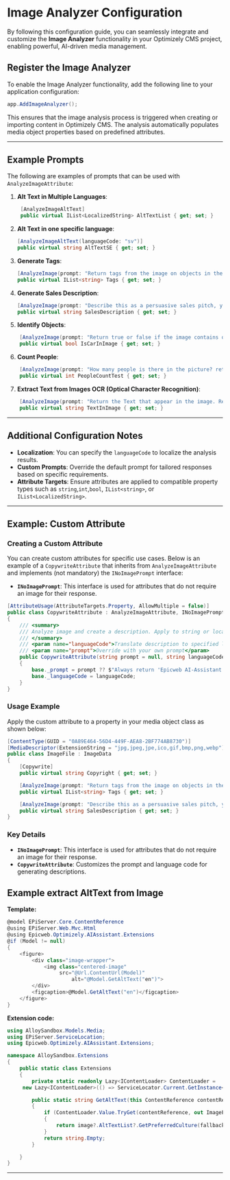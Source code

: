 # Image Analyzer Configuration

By following this configuration guide, you can seamlessly integrate and customize the **Image Analyzer** functionality in your Optimizely CMS project, enabling powerful, AI-driven media management.

## Register the Image Analyzer

To enable the Image Analyzer functionality, add the following line to your application configuration:

```csharp
app.AddImageAnalyzer();
```

This ensures that the image analysis process is triggered when creating or importing content in Optimizely CMS. The analysis automatically populates media object properties based on predefined attributes.

---


## Example Prompts
The following are examples of prompts that can be used with `AnalyzeImageAttribute`:

1. **Alt Text in Multiple Languages**:
   ```csharp
    [AnalyzeImageAltText]
    public virtual IList<LocalizedString> AltTextList { get; set; }
   ```

2. **Alt Text in one specific language**:
   ```csharp
   [AnalyzeImageAltText(languageCode: "sv")]
   public virtual string AltTextSE { get; set; }
   ```

3. **Generate Tags**:
   ```csharp
   [AnalyzeImage(prompt: "Return tags from the image on objects in the picture. Return a comma-separated list.")]
   public virtual IList<string> Tags { get; set; }
   ```

4. **Generate Sales Description**:
   ```csharp
   [AnalyzeImage(prompt: "Describe this as a persuasive sales pitch, you are selling a product.", languageCode: "en")]
   public virtual string SalesDescription { get; set; }
   ```

5. **Identify Objects**:
```csharp
    [AnalyzeImage(prompt: "Return true or false if the image contains one or more cars. Return true or false only.")]
    public virtual bool IsCarInImage { get; set; }
```

6. **Count People**:
```csharp
    [AnalyzeImage(prompt: "How many people is there in the picture? return an int")]
    public virtual int PeopleCountTest { get; set; }
```

7. **Extract Text from Images OCR (Optical Character Recognition)**:
```csharp
    [AnalyzeImage(prompt: "Return the Text that appear in the image. Return in semi colon separated (;) text.")]
    public virtual string TextInImage { get; set; }
```

---

## Additional Configuration Notes

- **Localization**: You can specify the `languageCode` to localize the analysis results.
- **Custom Prompts**: Override the default prompt for tailored responses based on specific requirements.
- **Attribute Targets**: Ensure attributes are applied to compatible property types such as `string`,`int`,`bool`, `IList<string>`, or `IList<LocalizedString>`.

---

## Example: Custom Attribute

### Creating a Custom Attribute

You can create custom attributes for specific use cases. Below is an example of a `CopywriteAttribute` that inherits from `AnalyzeImageAttribute` and implements (not mandatory) the `INoImagePrompt` interface:

- **`INoImagePrompt`**: This interface is used for attributes that do not require an image for their response.

```csharp
[AttributeUsage(AttributeTargets.Property, AllowMultiple = false)]
public class CopywriteAttribute : AnalyzeImageAttribute, INoImagePrompt
{
    /// <summary>
    /// Analyze image and create a description. Apply to string or localized string properties.
    /// </summary>
    /// <param name="languageCode">Translate description to specified language. Default English</param>
    /// <param name="prompt">Override with your own prompt</param>
    public CopywriteAttribute(string prompt = null, string languageCode = null) : base(prompt, languageCode)
    {
        base._prompt = prompt ?? $"Always return 'Epicweb AI-Assistant'";
        base._languageCode = languageCode;
    }
}
```

### Usage Example
Apply the custom attribute to a property in your media object class as shown below:

```csharp
[ContentType(GUID = "0A89E464-56D4-449F-AEA8-2BF774AB8730")]
[MediaDescriptor(ExtensionString = "jpg,jpeg,jpe,ico,gif,bmp,png,webp")]
public class ImageFile : ImageData
{
    [Copywrite]
    public virtual string Copyright { get; set; }

    [AnalyzeImage(prompt: "Return tags from the image on objects in the picture. Return a comma-separated list.")]
    public virtual IList<string> Tags { get; set; }

    [AnalyzeImage(prompt: "Describe this as a persuasive sales pitch, you are selling a product.", languageCode: "en")]
    public virtual string SalesDescription { get; set; }
}
```

### Key Details
- **`INoImagePrompt`**: This interface is used for attributes that do not require an image for their response.
- **`CopywriteAttribute`**: Customizes the prompt and language code for generating descriptions.

## Example extract AltText from Image

**Template:** 

```csharp
@model EPiServer.Core.ContentReference
@using EPiServer.Web.Mvc.Html
@using Epicweb.Optimizely.AIAssistant.Extensions
@if (Model != null)
{
    <figure>
        <div class="image-wrapper">
            <img class="centered-image" 
                 src="@Url.ContentUrl(Model)" 
                     alt="@Model.GetAltText("en")">
        </div>
        <figcaption>@Model.GetAltText("en")</figcaption>
    </figure>
}
```

**Extension code:**
```csharp
using AlloySandbox.Models.Media;
using EPiServer.ServiceLocation;
using Epicweb.Optimizely.AIAssistant.Extensions;

namespace AlloySandbox.Extensions
{
    public static class Extensions
    {
        private static readonly Lazy<IContentLoader> ContentLoader =
     new Lazy<IContentLoader>(() => ServiceLocator.Current.GetInstance<IContentLoader>());

        public static string GetAltText(this ContentReference contentReference, string fallbackLang)
        {
            if (ContentLoader.Value.TryGet(contentReference, out ImageFile image))
            {
                return image?.AltTextList?.GetPreferredCulture(fallbackLang) ?? string.Empty;
            }
            return string.Empty;
        }

    }
}
```

---
